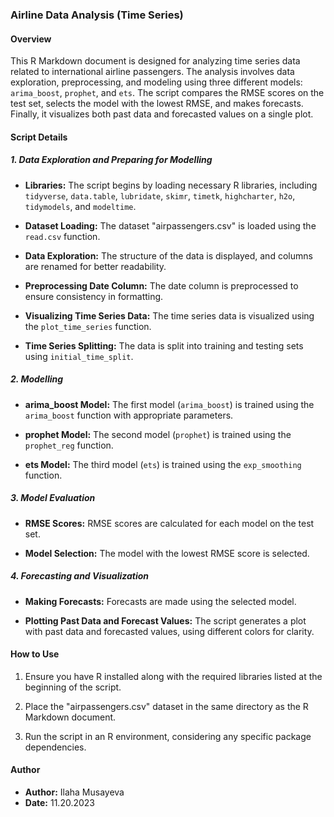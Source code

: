 ### Airline Data Analysis (Time Series)

#### Overview

This R Markdown document is designed for analyzing time series data related to international airline passengers. The analysis involves data exploration, preprocessing, and modeling using three different models: `arima_boost`, `prophet`, and `ets`. The script compares the RMSE scores on the test set, selects the model with the lowest RMSE, and makes forecasts. Finally, it visualizes both past data and forecasted values on a single plot.

#### Script Details

##### 1. Data Exploration and Preparing for Modelling

- **Libraries:** The script begins by loading necessary R libraries, including `tidyverse`, `data.table`, `lubridate`, `skimr`, `timetk`, `highcharter`, `h2o`, `tidymodels`, and `modeltime`.

- **Dataset Loading:** The dataset "airpassengers.csv" is loaded using the `read.csv` function.

- **Data Exploration:** The structure of the data is displayed, and columns are renamed for better readability.

- **Preprocessing Date Column:** The date column is preprocessed to ensure consistency in formatting.

- **Visualizing Time Series Data:** The time series data is visualized using the `plot_time_series` function.

- **Time Series Splitting:** The data is split into training and testing sets using `initial_time_split`.

##### 2. Modelling

- **arima_boost Model:** The first model (`arima_boost`) is trained using the `arima_boost` function with appropriate parameters.

- **prophet Model:** The second model (`prophet`) is trained using the `prophet_reg` function.

- **ets Model:** The third model (`ets`) is trained using the `exp_smoothing` function.

##### 3. Model Evaluation

- **RMSE Scores:** RMSE scores are calculated for each model on the test set.

- **Model Selection:** The model with the lowest RMSE score is selected.

##### 4. Forecasting and Visualization

- **Making Forecasts:** Forecasts are made using the selected model.

- **Plotting Past Data and Forecast Values:** The script generates a plot with past data and forecasted values, using different colors for clarity.

#### How to Use

1. Ensure you have R installed along with the required libraries listed at the beginning of the script.

2. Place the "airpassengers.csv" dataset in the same directory as the R Markdown document.

3. Run the script in an R environment, considering any specific package dependencies.

#### Author

- **Author:** Ilaha Musayeva
- **Date:** 11.20.2023


